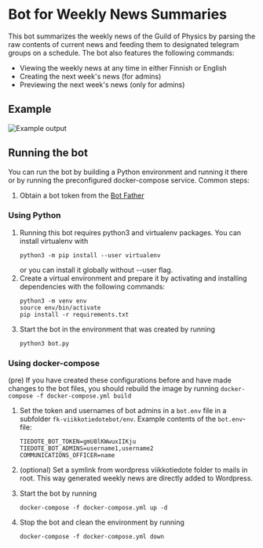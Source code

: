 # Bot for Weekly News Summaries
This bot summarizes the weekly news of the Guild of Physics by parsing the raw contents of current news and feeding them to designated telegram groups on a schedule.
The bot also features the following commands:
- Viewing the weekly news at any time in either Finnish or English
- Creating the next week's news (for admins)
- Previewing the next week's news (only for admins)

## Example

![Example output](https://user-images.githubusercontent.com/7860886/129439552-33341bc9-7403-4da5-89c2-40a85424ce04.png)

## Running the bot
You can run the bot by building a Python environment and running it there or by running the preconfigured docker-compose service.
Common steps:
1. Obtain a bot token from the [Bot Father](https://t.me/botfather)

### Using Python
1. Running this bot requires python3 and virtualenv packages. You can install virtualenv with
    ```commandline
    python3 -m pip install --user virtualenv
    ```
    or you can install it globally without --user flag. 
2. Create a virtual environment and prepare it by activating and installing dependencies with the following commands:
    ```commandline
    python3 -m venv env
    source env/bin/activate
    pip install -r requirements.txt
    ```
3. Start the bot in the environment that was created by running
    ```commandline
    python3 bot.py
    ```

### Using docker-compose
(pre) If you have created these configurations before and have made changes to the bot files, you should rebuild the image by running 
    ```
    docker-compose -f docker-compose.yml build
    ```

1. Set the token and usernames of bot admins in a `bot.env` file in a subfolder `fk-viikkotiedotebot/env`.
Example contents of the `bot.env`-file:
    ```commandline
    TIEDOTE_BOT_TOKEN=gmU8lKWwuxIIKju
    TIEDOTE_BOT_ADMINS=username1,username2
    COMMUNICATIONS_OFFICER=name
    ```
2. (optional) Set a symlink from wordpress viikkotiedote folder to mails in root. This way generated weekly news are directly added to Wordpress.
3. Start the bot by running
    ```commandline
    docker-compose -f docker-compose.yml up -d
    ```
   
4. Stop the bot and clean the environment by running
    ```commandline
    docker-compose -f docker-compose.yml down
    ```


